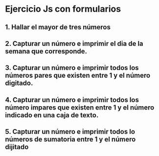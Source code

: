# Ejercicio Js con formularios

## 1. Hallar el mayor de tres números

## 2. Capturar un número e imprimir el dia de la semana que corresponde.

## 3. Capturar un número e imprimir todos los números pares que existen entre 1 y el número digitado.

## 4. Capturar un número e imprimir todos los número impares que existen entre 1 y el número indicado en una caja de texto.

## 5. Capturar un número e imprimir todos lo números de sumatoria entre 1 y el número dijitado